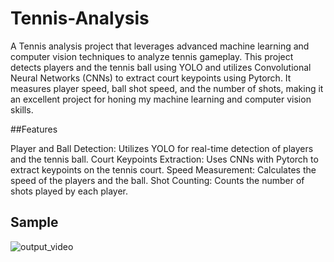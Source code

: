 # Tennis-Analysis


A Tennis analysis project that leverages advanced machine learning and computer vision techniques to analyze tennis gameplay. This project detects players and the tennis ball using YOLO and utilizes Convolutional Neural Networks (CNNs) to extract court keypoints using Pytorch. It measures player speed, ball shot speed, and the number of shots, making it an excellent project for honing my machine learning and computer vision skills.

##Features

Player and Ball Detection: Utilizes YOLO for real-time detection of players and the tennis ball.
Court Keypoints Extraction: Uses CNNs with Pytorch to extract keypoints on the tennis court.
Speed Measurement: Calculates the speed of the players and the ball.
Shot Counting: Counts the number of shots played by each player.

## Sample

![output_video](https://github.com/user-attachments/assets/1a3e2ece-0a84-40d3-975c-d9bf6848b9f8)
